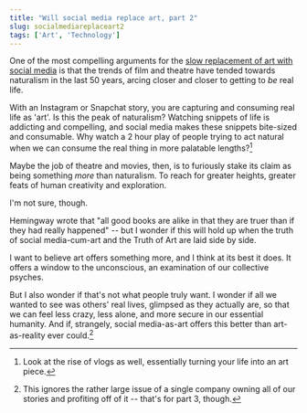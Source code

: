 ```yaml
---
title: "Will social media replace art, part 2"
slug: socialmediareplaceart2
tags: ['Art', 'Technology']
---
```


One of the most compelling arguments for the [slow replacement of art with social media](http://guscuddy.com/socialmediareplaceart) is that the trends of film and theatre have tended towards naturalism in the last 50 years, arcing closer and closer to getting to _be_ real life.

With an Instagram or Snapchat story, you are capturing and consuming real life as 'art'. Is this the peak of naturalism? Watching snippets of life is addicting and compelling, and social media makes these snippets bite-sized and consumable. Why watch a 2 hour play of people trying to act natural when we can consume the real thing in more palatable lengths?[^1]

Maybe the job of theatre and movies, then, is to furiously stake its claim as being something _more_ than naturalism. To reach for greater heights, greater feats of human creativity and exploration.

I'm not sure, though.

Hemingway wrote that "all good books are alike in that they are truer than if they had really happened" -- but I wonder if this will hold up when the truth of social media-cum-art and the Truth of Art are laid side by side.

I want to believe art offers something more, and I think at its best it does. It offers a window to the unconscious, an examination of our collective psyches.

But I also wonder if that's not what people truly want. I wonder if all we wanted to see was others' real lives, glimpsed as they actually are, so that we can feel less crazy, less alone, and more secure in our essential humanity. And if, strangely, social media-as-art offers this better than art-as-reality ever could.[^2]

[^1]: Look at the rise of vlogs as well, essentially turning your life into an art piece.
[^2]: This ignores the rather large issue of a single company owning all of our stories and profiting off of it -- that's for part 3, though.
